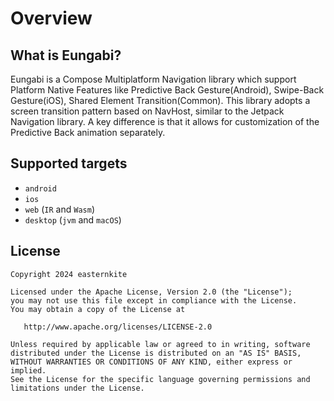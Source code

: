 # Overview

## What is Eungabi?
Eungabi is a Compose Multiplatform Navigation library which support Platform Native Features like Predictive Back Gesture(Android), Swipe-Back Gesture(iOS), Shared Element Transition(Common).
This library adopts a screen transition pattern based on NavHost, similar to the Jetpack Navigation library. A key difference is that it allows for customization of the Predictive Back animation separately.

## Supported targets
* `android`
* `ios`
* `web` (`IR` and `Wasm`)
* `desktop` (`jvm` and `macOS`)

## License
```
Copyright 2024 easternkite

Licensed under the Apache License, Version 2.0 (the "License");
you may not use this file except in compliance with the License.
You may obtain a copy of the License at

   http://www.apache.org/licenses/LICENSE-2.0

Unless required by applicable law or agreed to in writing, software
distributed under the License is distributed on an "AS IS" BASIS,
WITHOUT WARRANTIES OR CONDITIONS OF ANY KIND, either express or implied.
See the License for the specific language governing permissions and
limitations under the License.
```

